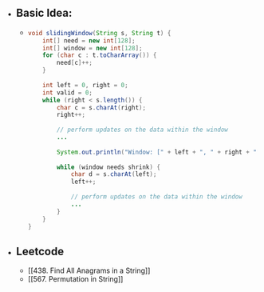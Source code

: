 - ## Basic Idea:
	- ```java
	  void slidingWindow(String s, String t) {
	      int[] need = new int[128];
	      int[] window = new int[128];
	      for (char c : t.toCharArray()) {
	          need[c]++;
	      }
	      
	      int left = 0, right = 0;
	      int valid = 0; 
	      while (right < s.length()) {
	          char c = s.charAt(right);
	          right++;
	          
	          // perform updates on the data within the window
	          ...
	          
	          System.out.println("Window: [" + left + ", " + right + ")");
	          
	          while (window needs shrink) {
	              char d = s.charAt(left);
	              left++;
	              
	              // perform updates on the data within the window
	              ...
	          }
	      }
	  }
	  
	  ```
- ## Leetcode
	- [[438. Find All Anagrams in a String]]
	- [[567. Permutation in String]]
